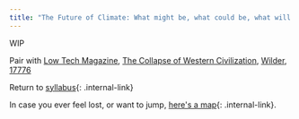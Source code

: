 ```yaml
---
title: "The Future of Climate: What might be, what could be, what will be"
---
```


WIP

Pair with [Low Tech Magazine](https://www.lowtechmagazine.com/), [The Collapse of Western Civilization](https://bookshop.org/books/the-collapse-of-western-civilization-a-view-from-the-future/9780231169547?gclid=Cj0KCQjwg_iTBhDrARIsAD3Ib5g2c5p52Er9Ab4gUO_ycOTzS-plrEZBWcemlsObNtNxRPdeYKROvm8aAn4iEALw_wcB), [Wilder](https://bookshop.org/books/wilder-poems/9781571315069), [17776](https://www.sbnation.com/a/17776-football)

Return to [syllabus](/rda/cccf-syllabus){: .internal-link}

In case you ever feel lost, or want to jump, [here's a map](/rda/cccf-map){: .internal-link}.
